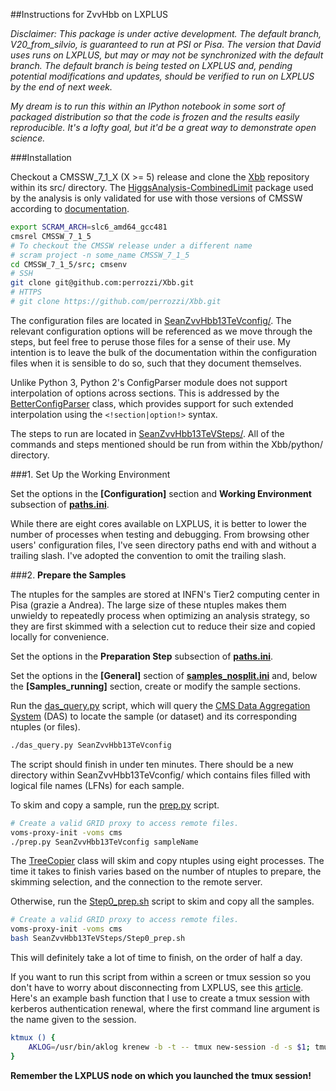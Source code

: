 ##Instructions for ZvvHbb on LXPLUS

*Disclaimer: This package is under active development. The default branch, V20_from_silvio, is guaranteed to run at PSI or Pisa. The version that David uses runs on LXPLUS, but may or may not be synchronized with the default branch. The default branch is being tested on LXPLUS and, pending potential modifications and updates, should be verified to run on LXPLUS by the end of next week.*

*My dream is to run this within an IPython notebook in some sort of packaged distribution so that the code is frozen and the results easily reproducible. It's a lofty goal, but it'd be a great way to demonstrate open science.*

###Installation
  
Checkout a CMSSW_7_1_X (X >= 5) release and clone the [Xbb](https://github.com/perrozzi/Xbb) repository within its src/ directory. The [HiggsAnalysis-CombinedLimit](https://github.com/cms-analysis/HiggsAnalysis-CombinedLimit) package used by the analysis is only validated for use with those versions of CMSSW according to [documentation](https://twiki.cern.ch/twiki/bin/view/CMS/SWGuideHiggsAnalysisCombinedLimit).
  
```bash
export SCRAM_ARCH=slc6_amd64_gcc481
cmsrel CMSSW_7_1_5
# To checkout the CMSSW release under a different name
# scram project -n some_name CMSSW_7_1_5
cd CMSSW_7_1_5/src; cmsenv
# SSH
git clone git@github.com:perrozzi/Xbb.git
# HTTPS
# git clone https://github.com/perrozzi/Xbb.git
```

The configuration files are located in [SeanZvvHbb13TeVconfig/](../SeanZvvHbb13TeVconfig). The relevant configuration options will be referenced as we move through the steps, but feel free to peruse those files for a sense of their use. My intention is to leave the bulk of the documentation within the configuration files when it is sensible to do so, such that they document themselves.

Unlike Python 3, Python 2's ConfigParser module does not support interpolation of options across sections. This is addressed by the [BetterConfigParser](../myutils/BetterConfigParser.py) class, which provides support for such extended interpolation using the `<!section|option!>` syntax.

The steps to run are located in [SeanZvvHbb13TeVSteps/](../SeanZvvHbb13TeVSteps). All of the commands and steps mentioned should be run from within the Xbb/python/ directory.

###1. Set Up the Working Environment

Set the options in the **[Configuration]** section and **Working Environment** subsection of [**paths.ini**](../SeanZvvHbb13TeVconfig/paths.ini).

While there are eight cores available on LXPLUS, it is better to lower the number of processes when testing and debugging. From browsing other users' configuration files, I've seen directory paths end with and without a trailing slash. I've adopted the convention to omit the trailing slash.
  
###2. **Prepare the Samples**
  
The ntuples for the samples are stored at INFN's Tier2 computing center in Pisa (grazie a Andrea). The large size of these ntuples makes them unwieldy to repeatedly process when optimizing an analysis strategy, so they are first skimmed with a selection cut to reduce their size and copied locally for convenience.

Set the options in the **Preparation Step** subsection of [**paths.ini**](../SeanZvvHbb13TeVconfig/paths.ini).

Set the options in the **[General]** section of [**samples_nosplit.ini**](../SeanZvvHbb13TeVconfig/samples_nosplit.ini) and, below the **[Samples_running]** section, create or modify the sample sections.

Run the [das_query.py](../das_query.py) script, which will query the [CMS Data Aggregation System](https://cmsweb.cern.ch/das/) (DAS) to locate the sample (or dataset) and its corresponding ntuples (or files).
```bash
./das_query.py SeanZvvHbb13TeVconfig
```
The script should finish in under ten minutes. There should be a new directory within SeanZvvHbb13TeVconfig/ which contains files filled with logical file names (LFNs) for each sample.

To skim and copy a sample, run the [prep.py](../prep.py) script.
```bash
# Create a valid GRID proxy to access remote files.
voms-proxy-init -voms cms
./prep.py SeanZvvHbb13TeVconfig sampleName
```
The [TreeCopier](../utils/treecopier.py) class will skim and copy ntuples using eight processes. The time it takes to finish varies based on the number of ntuples to prepare, the skimming selection, and the connection to the remote server.

Otherwise, run the [Step0_prep.sh](Step0_prep.sh) script to skim and copy all the samples.
```bash
# Create a valid GRID proxy to access remote files.
voms-proxy-init -voms cms
bash SeanZvvHbb13TeVSteps/Step0_prep.sh
```
This will definitely take a lot of time to finish, on the order of half a day.

If you want to run this script from within a screen or tmux session so you don't have to worry about disconnecting from LXPLUS, see this [article](https://cern.service-now.com/service-portal/article.do?n=KB0002408). Here's an example bash function that I use to create a tmux session with kerberos authentication renewal, where the first command line argument is the name given to the session.
```bash
ktmux () {
    AKLOG=/usr/bin/aklog krenew -b -t -- tmux new-session -d -s $1; tmux send-keys -t $1:0.0 "cd $(pwd)" C-m
}
```
**Remember the LXPLUS node on which you launched the tmux session!**
